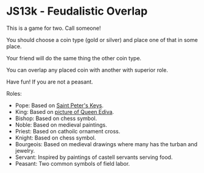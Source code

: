 JS13k - Feudalistic Overlap
===========================

This is a game for two. Call someone!

You should choose a coin type (gold or silver) and place one of that in some place.

Your friend will do the same thing the other coin type.

You can overlap any placed coin with another with superior role.

Have fun! If you are not a peasant.

Roles:
 * Pope: Based on [Saint Peter's Keys](https://en.wikipedia.org/wiki/Papal_regalia_and_insignia).
 * King: Based on [picture of Queen Ediva](https://commons.wikimedia.org/wiki/File:Picture_of_Queen_Ediva_in_Canterbury_Cathedral_(detail).png).
 * Bishop: Based on chess symbol.
 * Noble: Based on medieval paintings.
 * Priest: Based on cathoilc ornament cross.
 * Knight: Based on chess symbol.
 * Bourgeois: Based on medieval drawings where many has the turban and jewelry.
 * Servant: Inspired by paintings of castell servants serving food.
 * Peasant: Two common symbols of field labor.
